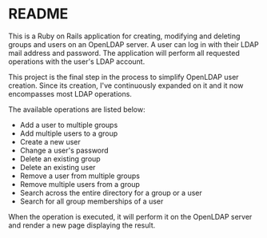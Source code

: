 # README

This is a Ruby on Rails application for creating, modifying and deleting groups and users on an OpenLDAP server.
A user can log in with their LDAP mail address and password.
The application will perform all requested operations with the user's LDAP account.

This project is the final step in the process to simplify OpenLDAP user creation.
Since its creation, I've continuously expanded on it and it now encompasses most LDAP operations.

The available operations are listed below:
- Add a user to multiple groups
- Add multiple users to a group
- Create a new user
- Change a user's password
- Delete an existing group
- Delete an existing user
- Remove a user from multiple groups
- Remove multiple users from a group
- Search across the entire directory for a group or a user
- Search for all group memberships of a user

When the operation is executed, it will perform it on the OpenLDAP server and render a new page displaying the result.
